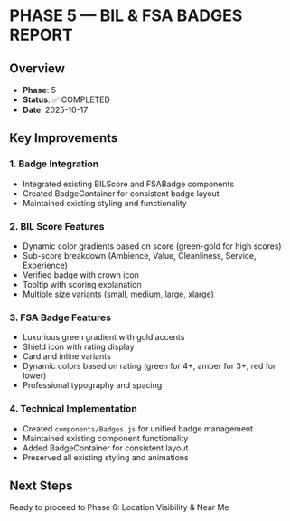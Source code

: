 # PHASE 5 — BIL & FSA BADGES REPORT

## Overview
- **Phase**: 5
- **Status**: ✅ COMPLETED
- **Date**: 2025-10-17

## Key Improvements

### 1. Badge Integration
- Integrated existing BILScore and FSABadge components
- Created BadgeContainer for consistent badge layout
- Maintained existing styling and functionality

### 2. BIL Score Features
- Dynamic color gradients based on score (green-gold for high scores)
- Sub-score breakdown (Ambience, Value, Cleanliness, Service, Experience)
- Verified badge with crown icon
- Tooltip with scoring explanation
- Multiple size variants (small, medium, large, xlarge)

### 3. FSA Badge Features
- Luxurious green gradient with gold accents
- Shield icon with rating display
- Card and inline variants
- Dynamic colors based on rating (green for 4+, amber for 3+, red for lower)
- Professional typography and spacing

### 4. Technical Implementation
- Created `components/Badges.js` for unified badge management
- Maintained existing component functionality
- Added BadgeContainer for consistent layout
- Preserved all existing styling and animations

## Next Steps
Ready to proceed to Phase 6: Location Visibility & Near Me
